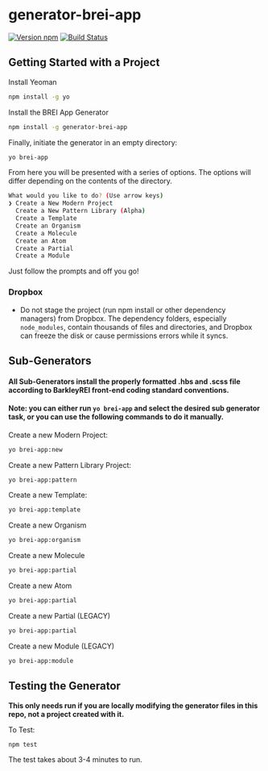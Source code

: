 # generator-brei-app


[![Version npm][version]](http://browsenpm.org/package/generator-brei-app)
[![Build Status](https://travis-ci.org/BarkleyREI/generator-brei-app.svg?branch=master)](https://travis-ci.org/BarkleyREI/generator-brei-app)

[version]: http://img.shields.io/npm/v/generator-brei-app.svg?style=flat-square

## Getting Started with a Project

Install Yeoman

```bash
npm install -g yo
```

Install the BREI App Generator

```bash
npm install -g generator-brei-app
```

Finally, initiate the generator in an empty directory:

```bash
yo brei-app
```

From here you will be presented with a series of options. The options will differ depending on the contents of the directory.

```bash
What would you like to do? (Use arrow keys)
❯ Create a New Modern Project
  Create a New Pattern Library (Alpha)
  Create a Template
  Create an Organism
  Create a Molecule
  Create an Atom
  Create a Partial
  Create a Module
  ```
Just follow the prompts and off you go!

### Dropbox

- Do not stage the project (run npm install or other dependency managers) from Dropbox. The dependency folders, especially `node_modules`, contain thousands of files and directories, and Dropbox can freeze the disk or cause permissions errors while it syncs.

## Sub-Generators

#### All Sub-Generators install the properly formatted .hbs and .scss file according to BarkleyREI front-end coding standard conventions.

#### Note: you can either run `yo brei-app` and select the desired sub generator task, or you can use the following commands to do it manually.

Create a new Modern Project:
```bash
yo brei-app:new
```

Create a new Pattern Library Project:
```bash
yo brei-app:pattern
```

Create a new Template:
```bash
yo brei-app:template
```

Create a new Organism
```bash
yo brei-app:organism
```

Create a new Molecule
```bash
yo brei-app:partial
```

Create a new Atom
```bash
yo brei-app:partial
```

Create a new Partial (LEGACY)
```bash
yo brei-app:partial
```

Create a new Module (LEGACY)
```bash
yo brei-app:module
```

## Testing the Generator

**This only needs run if you are locally modifying the generator files in this repo, not a project created with it.**

To Test:
```bash
npm test
```

The test takes about 3-4 minutes to run.
